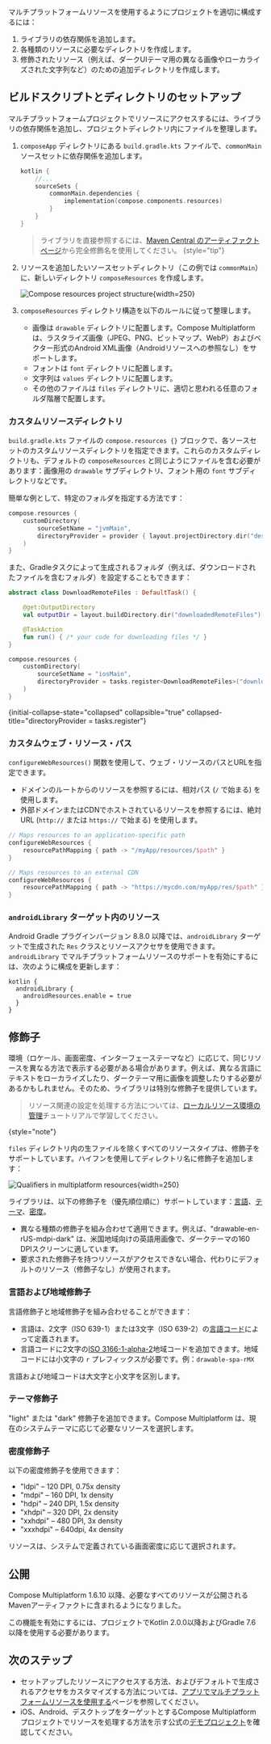 [//]: # (title: マルチプラットフォームリソースのセットアップと構成)

<show-structure depth="3"/>

マルチプラットフォームリソースを使用するようにプロジェクトを適切に構成するには：

1.  ライブラリの依存関係を追加します。
2.  各種類のリソースに必要なディレクトリを作成します。
3.  修飾されたリソース（例えば、ダークUIテーマ用の異なる画像やローカライズされた文字列など）のための追加ディレクトリを作成します。

## ビルドスクリプトとディレクトリのセットアップ

マルチプラットフォームプロジェクトでリソースにアクセスするには、ライブラリの依存関係を追加し、プロジェクトディレクトリ内にファイルを整理します。

1.  `composeApp` ディレクトリにある `build.gradle.kts` ファイルで、`commonMain` ソースセットに依存関係を追加します。

    ```kotlin
    kotlin {
        //...
        sourceSets {
            commonMain.dependencies {
                implementation(compose.components.resources)
            }
        }
    }
    ```

    > ライブラリを直接参照するには、[Maven Central のアーティファクトページ](https://central.sonatype.com/artifact/org.jetbrains.compose.components/components-resources)から完全修飾名を使用してください。
    {style="tip"}

2.  リソースを追加したいソースセットディレクトリ（この例では `commonMain`）に、新しいディレクトリ `composeResources` を作成します。

    ![Compose resources project structure](compose-resources-structure.png){width=250}

3.  `composeResources` ディレクトリ構造を以下のルールに従って整理します。

    *   画像は `drawable` ディレクトリに配置します。Compose Multiplatform は、ラスタライズ画像（JPEG、PNG、ビットマップ、WebP）およびベクター形式のAndroid XML画像（Androidリソースへの参照なし）をサポートします。
    *   フォントは `font` ディレクトリに配置します。
    *   文字列は `values` ディレクトリに配置します。
    *   その他のファイルは `files` ディレクトリに、適切と思われる任意のフォルダ階層で配置します。

### カスタムリソースディレクトリ

`build.gradle.kts` ファイルの `compose.resources {}` ブロックで、各ソースセットのカスタムリソースディレクトリを指定できます。これらのカスタムディレクトリも、デフォルトの `composeResources` と同じようにファイルを含む必要があります：画像用の `drawable` サブディレクトリ、フォント用の `font` サブディレクトリなどです。

簡単な例として、特定のフォルダを指定する方法です：

```kotlin
compose.resources {
    customDirectory(
        sourceSetName = "jvmMain",
        directoryProvider = provider { layout.projectDirectory.dir("desktopResources") }
    )
}
```

また、Gradleタスクによって生成されるフォルダ（例えば、ダウンロードされたファイルを含むフォルダ）を設定することもできます：

```kotlin
abstract class DownloadRemoteFiles : DefaultTask() {

    @get:OutputDirectory
    val outputDir = layout.buildDirectory.dir("downloadedRemoteFiles")

    @TaskAction
    fun run() { /* your code for downloading files */ }
}

compose.resources {
    customDirectory(
        sourceSetName = "iosMain",
        directoryProvider = tasks.register<DownloadRemoteFiles>("downloadedRemoteFiles").map { it.outputDir.get() }
    )
}
```
{initial-collapse-state="collapsed" collapsible="true"  collapsed-title="directoryProvider = tasks.register<DownloadRemoteFiles>"}

### カスタムウェブ・リソース・パス

`configureWebResources()` 関数を使用して、ウェブ・リソースのパスとURLを指定できます。

*   ドメインのルートからのリソースを参照するには、相対パス (`/` で始まる) を使用します。
*   外部ドメインまたはCDNでホストされているリソースを参照するには、絶対URL (`http://` または `https://` で始まる) を使用します。

```kotlin
// Maps resources to an application-specific path
configureWebResources {
    resourcePathMapping { path -> "/myApp/resources/$path" }
}

// Maps resources to an external CDN
configureWebResources {
    resourcePathMapping { path -> "https://mycdn.com/myApp/res/$path" }
}
```

### `androidLibrary` ターゲット内のリソース
<secondary-label ref="Experimental"/>

Android Gradle プラグインバージョン 8.8.0 以降では、`androidLibrary` ターゲットで生成された `Res` クラスとリソースアクセサを使用できます。`androidLibrary` でマルチプラットフォームリソースのサポートを有効にするには、次のように構成を更新します：

```
kotlin {
  androidLibrary {
    androidResources.enable = true
  }
}
```

## 修飾子

環境（ロケール、画面密度、インターフェーステーマなど）に応じて、同じリソースを異なる方法で表示する必要がある場合があります。例えば、異なる言語にテキストをローカライズしたり、ダークテーマ用に画像を調整したりする必要があるかもしれません。そのため、ライブラリは特別な修飾子を提供しています。

> リソース関連の設定を処理する方法については、[ローカルリソース環境の管理](compose-resource-environment.md)チュートリアルで学習してください。
>
{style="note"}

`files` ディレクトリ内の生ファイルを除くすべてのリソースタイプは、修飾子をサポートしています。ハイフンを使用してディレクトリ名に修飾子を追加します：

![Qualifiers in multiplatform resources](compose-resources-qualifiers.png){width=250}

ライブラリは、以下の修飾子を（優先順位順に）サポートしています：[言語](#language-and-regional-qualifiers)、[テーマ](#theme-qualifier)、[密度](#density-qualifier)。

*   異なる種類の修飾子を組み合わせて適用できます。例えば、"drawable-en-rUS-mdpi-dark" は、米国地域向けの英語用画像で、ダークテーマの160 DPIスクリーンに適しています。
*   要求された修飾子を持つリソースがアクセスできない場合、代わりにデフォルトのリソース（修飾子なし）が使用されます。

### 言語および地域修飾子

言語修飾子と地域修飾子を組み合わせることができます：
*   言語は、2文字（ISO 639-1）または3文字（ISO 639-2）の[言語コード](https://www.loc.gov/standards/iso639-2/php/code_list.php)によって定義されます。
*   言語コードに2文字の[ISO 3166-1-alpha-2](https://en.wikipedia.org/wiki/ISO_3166-1_alpha-2)地域コードを追加できます。地域コードには小文字の `r` プレフィックスが必要です。例：`drawable-spa-rMX`

言語および地域コードは大文字と小文字を区別します。

### テーマ修飾子

"light" または "dark" 修飾子を追加できます。Compose Multiplatform は、現在のシステムテーマに応じて必要なリソースを選択します。

### 密度修飾子

以下の密度修飾子を使用できます：

*   "ldpi" – 120 DPI, 0.75x density
*   "mdpi" – 160 DPI, 1x density
*   "hdpi" – 240 DPI, 1.5x density
*   "xhdpi" – 320 DPI, 2x density
*   "xxhdpi" – 480 DPI, 3x density
*   "xxxhdpi" – 640dpi, 4x density

リソースは、システムで定義されている画面密度に応じて選択されます。

## 公開

Compose Multiplatform 1.6.10 以降、必要なすべてのリソースが公開されるMavenアーティファクトに含まれるようになりました。

この機能を有効にするには、プロジェクトでKotlin 2.0.0以降およびGradle 7.6以降を使用する必要があります。

## 次のステップ

*   セットアップしたリソースにアクセスする方法、およびデフォルトで生成されるアクセサをカスタマイズする方法については、[アプリでマルチプラットフォームリソースを使用する](compose-multiplatform-resources-usage.md)ページを参照してください。
*   iOS、Android、デスクトップをターゲットとするCompose Multiplatformプロジェクトでリソースを処理する方法を示す公式の[デモプロジェクト](https://github.com/JetBrains/compose-multiplatform/tree/master/components/resources/demo)を確認してください。